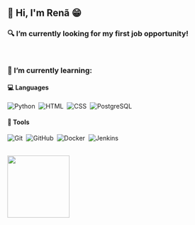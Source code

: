 <h2> 👋 Hi, I'm Renã 😁 </h2>

<h3> 🔍 I’m currently looking for my first job opportunity! </h3>

<br>
 
<h3> 🌱 I’m currently learning: </h3>
  
<div style="display: inline_block">

 <div>
 <h4> 💻 Languages </h4>

 ![Python](https://img.shields.io/badge/-Python-05122A?style=flat&logo=python)&nbsp;
 ![HTML](https://img.shields.io/badge/-HTML-05122A?style=flat&logo=HTML5)&nbsp;
 ![CSS](https://img.shields.io/badge/-CSS-05122A?style=flat&logo=CSS3&logoColor=1572B6)&nbsp;
 ![PostgreSQL](https://img.shields.io/badge/-PostgreSQL-05122A?style=flat&logo=postgresql)&nbsp;

 <h4> 🔧 Tools </h4>

 ![Git](https://img.shields.io/badge/-Git-05122A?style=flat&logo=git)&nbsp;
 ![GitHub](https://img.shields.io/badge/-GitHub-05122A?style=flat&logo=github)&nbsp;
 ![Docker](https://img.shields.io/badge/-Docker-05122A?style=flat&logo=docker)&nbsp;
 ![Jenkins](https://img.shields.io/badge/-Jenkins-05122A?style=flat&logo=jenkins)&nbsp;
 </div>

 <br>

 <div>
   <a href="https://github.com/renabiaobock">
   <img height="140rem" src="https://github-readme-stats.vercel.app/api/top-langs/?username=renabiaobock&layout=compact&langs_count=7&theme=dark"/>
 </div>
 
</div>
